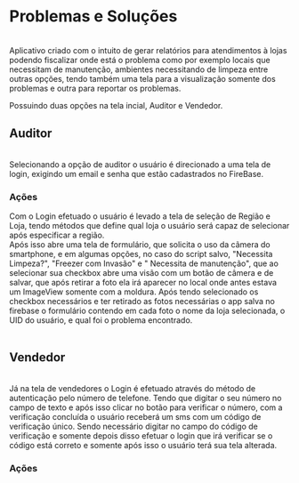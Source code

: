 <h1>Problemas e Soluções</h1><br>
Aplicativo criado com o intuito de gerar relatórios para atendimentos à lojas podendo fiscalizar onde está o problema como por exemplo locais que necessitam de manutenção,
ambientes necessitando de limpeza entre outras opções, tendo também uma tela para a visualização somente dos problemas e outra para reportar os problemas.

Possuindo duas opções na tela incial, Auditor e Vendedor.

<h2>Auditor</h2>
<br>
Selecionando a opção de auditor o usuário é direcionado a uma tela de login, exigindo um email e senha que estão cadastrados no FireBase.
<h3>Ações</h3>
Com o Login efetuado o usuário é levado a tela de seleção de Região e Loja, tendo métodos que define qual loja o usuário será capaz de selecionar após especificar a região.
<br>
Após isso abre uma tela de formulário, que solicita o uso da cãmera do smartphone, e em algumas opções, no caso do script salvo, "Necessita Limpeza?", "Freezer com Invasão" e " Necessita de manutenção", que ao selecionar sua checkbox abre uma visão com um botão de câmera e de salvar, que após retirar a foto ela irá aparecer no local onde antes estava um ImageView somente com a moldura.
Após tendo selecionado os checkbox necessários e ter retirado as fotos necessárias o app salva no firebase o formulário contendo em cada foto o nome da loja selecionada, o UID do usuário, e qual foi o problema encontrado.
<br>
<br>
<h2>Vendedor</h2>
<br>
Já na tela de vendedores o Login é efetuado através do método de autenticação pelo número de telefone.
Tendo que digitar o seu número no campo de texto e após isso clicar no botão para verificar o número, com a verificação concluída o usuário receberá um sms com um código de verificação único. Sendo necessário digitar no campo do código de verificação e somente depois disso efetuar o login que irá verificar se o código está correto e somente após isso o usuário terá sua tela alterada.
<br>
<h3>Ações</h3>

